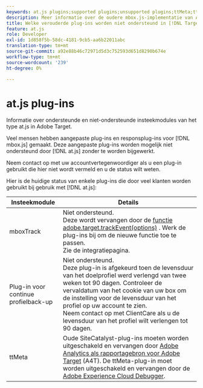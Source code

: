 ```yaml
---
keywords: at.js plugins;supported plugins;unsupported plugins;ttMeta;ttmeta;mboxTrack
description: Meer informatie over de oudere mbox.js-implementatie van Adobe Target. Migreer naar de Adobe Experience Platform Web SDK (AEP Web SDK) of naar de nieuwste versie van at.js.
title: Welke verouderde plug-ins worden niet ondersteund in [!DNL Target] at.js?
feature: at.js
role: Developer
exl-id: 1d858f5b-58dc-4181-9cb5-aa6b22011abc
translation-type: tm+mt
source-git-commit: a92e88b46c72971d5d3c752593d651d8290b674e
workflow-type: tm+mt
source-wordcount: '239'
ht-degree: 0%

---
```


# at.js plug-ins

Informatie over ondersteunde en niet-ondersteunde insteekmodules van het type at.js in Adobe Target.

Veel mensen hebben aangepaste plug-ins en responsplug-ins voor [!DNL mbox.js] gemaakt. Deze aangepaste plug-ins worden mogelijk niet ondersteund door [!DNL at.js] zonder te worden bijgewerkt.

Neem contact op met uw accountvertegenwoordiger als u een plug-in gebruikt die hier niet wordt vermeld en u de status wilt weten.

Hier is de huidige status van enkele plug-ins die door veel klanten worden gebruikt bij gebruik met [!DNL at.js]:

| Insteekmodule | Details |
|--- |--- |
| mboxTrack | Niet ondersteund.<br>Deze wordt vervangen door de  [functie adobe.target.trackEvent(options)](/help/c-implementing-target/c-implementing-target-for-client-side-web/adobe-target-trackevent.md) . Werk de plug-ins bij om de nieuwe functie toe te passen.<br>Zie de  [](/help/c-implementing-target/c-implementing-target-for-client-side-web/c-how-atjs-works/target-atjs-integrations.md) integratiepagina. |
| Plug-in voor continue profielback-up | Niet ondersteund.<br>Deze plug-in is afgekeurd toen de levensduur van het doelprofiel werd verlengd van twee weken tot 90 dagen. Controleer de vervaldatum van het cookie van uw box om de instelling voor de levensduur van het profiel op uw account te zien.<br>Neem contact op met ClientCare als u de levensduur van het profiel wilt verlengen tot 90 dagen. |
| ttMeta | Oude SiteCatalyst-plug-ins moeten worden uitgeschakeld en vervangen door [Adobe Analytics als rapportagebron voor Adobe Target](/help/c-integrating-target-with-mac/a4t/a4t.md) (A4T). De ttMeta-plug-in moet worden uitgeschakeld en vervangen door de [Adobe Experience Cloud Debugger](https://chrome.google.com/webstore/detail/adobe-experience-cloud-de/ocdmogmohccmeicdhlhhgepeaijenapj). |

